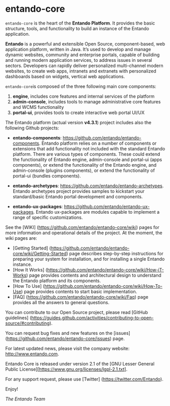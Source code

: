 entando-core
============

```entando-core``` is the heart of the **Entando Platform**. 
It provides the basic structure, tools, and functionality to build an instance of the Entando application.

**Entando** is a powerful and extensible Open Source, component-based, web application platform, written in Java. It’s used to develop and manage dynamic websites, community and enterprise portals, capable of building and running modern application services, to address issues in several sectors. Developers can rapidly deliver personalized multi-channel modern websites, to create web apps, intranets and extranets with personalized dashboards based on widgets, vertical web applications.	

```entando-core```is composed of the three following main core components:

1. **engine**, includes core features and internal services of the platform
2. **admin-console**, includes tools to manage administrative core features and WCMS functionality
3. **portal-ui**, provides tools to create interactive web portal UI/UX

The Entando platform (actual version **v4.3.1**) project includes also the following Github projects:

* **entando-components**: https://github.com/entando/entando-components. Entando platform relies on a number of components or extensions that add functionality not included with the standard Entando platform. There are various types of components. These could extend the functionality of Entando engine, admin-console and portal-ui (apps components), or extend the functionality of the Entando engine, and admin-console (plugins components), or extend the functionality of portal-ui (bundles components).

* **entando-archetypes**: https://github.com/entando/entando-archetypes. Entando archetypes project provides samples to kickstart your standard/basic Entando portal development and components.

* **entando-ux-packages**: https://github.com/entando/entando-ux-packages. Entando ux-packages are modules capable to implement a range of specific customizations.

See the [WIKI] (https://github.com/entando/entando-core/wiki) pages for more information and operational details of the project. At the moment, the wiki pages are:

* [Getting Started] (https://github.com/entando/entando-core/wiki/Getting-Started) page describes step-by-step instructions for preparing your system for installation, and for installing a single Entando instance.
* [How It Works] (https://github.com/entando/entando-core/wiki/How-iT-Works) page provides contents and architectural design to understand the Entando platform and its components.
* [How To Use] (https://github.com/entando/entando-core/wiki/How-To-Use) page provides contents to start basic implementation.
* [FAQ] (https://github.com/entando/entando-core/wiki/Faq) page provides all the answers to general questions.

You can contribute to our Open Source project, please read [GitHub guidelines] (https://guides.github.com/activities/contributing-to-open-source/#contributing).

You can request bug fixes and new features on the [issues] (https://github.com/entando/entando-core/issues) page.

For latest updated news, please visit the company website: http://www.entando.com.

Entando Core is released under version 2.1 of the [GNU Lesser General Public License][https://www.gnu.org/licenses/lgpl-2.1.txt].

For any support request, please use [Twitter] (https://twitter.com/Entando).

Enjoy!

*The Entando Team*
